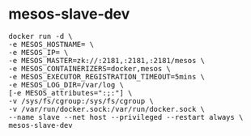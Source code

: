 # mesos-slave-dev

<pre>
docker run -d \
-e MESOS_HOSTNAME=<IP> \
-e MESOS_IP=<IP> \
-e MESOS_MASTER=zk://<IP-node1>:2181,<IP-node2>:2181,<IP-node3>:2181/mesos \
-e MESOS_CONTAINERIZERS=docker,mesos \
-e MESOS_EXECUTOR_REGISTRATION_TIMEOUT=5mins \
-e MESOS_LOG_DIR=/var/log \
[-e MESOS_attributes="<key>:<value>;<key>:<value>"] \
-v /sys/fs/cgroup:/sys/fs/cgroup \
-v /var/run/docker.sock:/var/run/docker.sock \
--name slave --net host --privileged --restart always \
mesos-slave-dev
</pre>
